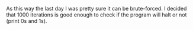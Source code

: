 As this way the last day I was pretty sure it can be brute-forced. I decided that 1000
iterations is good enough to check if the program will halt or not (print 0s and 1s).